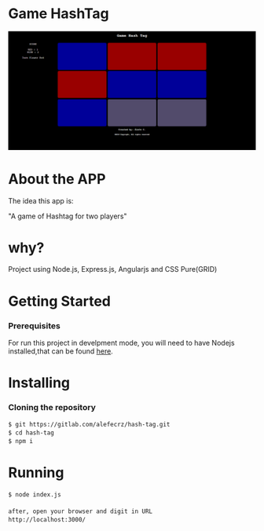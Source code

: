 # Game HashTag

![Game HashTag](Profile.png)

# About the APP

The idea this app is:

"A game of Hashtag for two players"

# why?

Project using Node.js, Express.js, Angularjs and CSS Pure(GRID)


# Getting Started

### Prerequisites

For run this project in develpment mode, you will need to have Nodejs installed,that can be found [here](https://nodejs.org/en/).

# Installing

### Cloning the repository

```sh
$ git https://gitlab.com/alefecrz/hash-tag.git
$ cd hash-tag
$ npm i
```

# Running

```sh
$ node index.js

after, open your browser and digit in URL 
http://localhost:3000/
```



